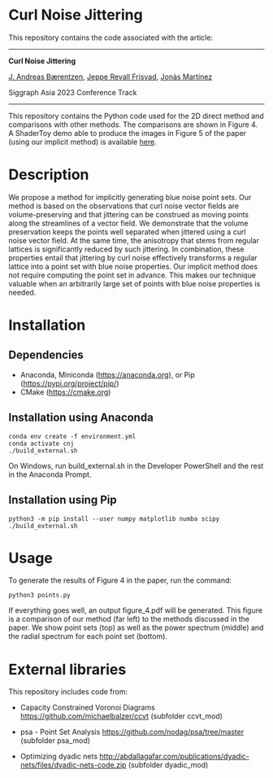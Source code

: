 # Curl Noise Jittering


This repository contains the code associated with the article:

---

**Curl Noise Jittering**

[J. Andreas Bærentzen](http://www2.compute.dtu.dk/~janba/), [Jeppe Revall Frisvad](http://www.imm.dtu.dk/~jerf/), [Jonàs Martínez](https://sites.google.com/site/jonasmartinezbayona/)

Siggraph Asia 2023 Conference Track

---

This repository contains the Python code used for the 2D direct method and comparisons with other methods. The comparisons are shown in Figure 4.
A ShaderToy demo able to produce the images in Figure 5 of the paper (using our implicit method) is available [here](https://www.shadertoy.com/view/Dd3yW4).

# Description

We propose a method for implicitly generating blue noise point sets. Our method is based on the observations that curl noise vector fields are volume-preserving and that jittering can be construed as moving points along the streamlines of a vector field. We demonstrate that the volume preservation keeps the points well separated when jittered using a curl noise vector field. At the same time, the anisotropy that stems from regular lattices is significantly reduced by such jittering. In combination, these properties entail that jittering by curl noise effectively transforms a regular lattice into a point set with blue noise properties. Our implicit method does not require computing the point set in advance. This makes our technique valuable when an arbitrarily large set of points with blue noise properties is needed.


# Installation


## Dependencies

- Anaconda, Miniconda (https://anaconda.org), or Pip (https://pypi.org/project/pip/)
- CMake (https://cmake.org)

## Installation using Anaconda

```
conda env create -f environment.yml
conda activate cnj
./build_external.sh
```

On Windows, run build_external.sh in the Developer PowerShell and the rest in the Anaconda Prompt.

## Installation using Pip

```
python3 -m pip install --user numpy matplotlib numba scipy
./build_external.sh
```

# Usage 

To generate the results of Figure 4 in the paper, run the command:

```
python3 points.py
```

If everything goes well, an output figure_4.pdf will be generated.
This figure is a comparison of our method (far left) to the methods discussed in the paper. We show point sets (top) as well as the power spectrum (middle) and the radial spectrum for each point set (bottom).

# External libraries

This repository includes code from:

* Capacity Constrained Voronoi Diagrams https://github.com/michaelbalzer/ccvt (subfolder ccvt_mod)

* psa - Point Set Analysis https://github.com/nodag/psa/tree/master (subfolder psa_mod)

* Optimizing dyadic nets http://abdallagafar.com/publications/dyadic-nets/files/dyadic-nets-code.zip (subfolder dyadic_mod)
